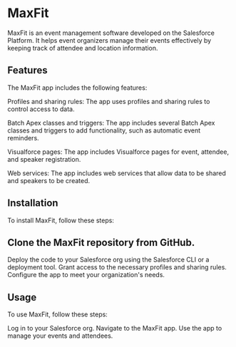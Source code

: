 # MaxFit
MaxFit is an event management software developed on the Salesforce Platform. It helps event organizers manage their events effectively by keeping track of attendee and location information.

## Features
The MaxFit app includes the following features:

Profiles and sharing rules: The app uses profiles and sharing rules to control access to data.

Batch Apex classes and triggers: The app includes several Batch Apex classes and triggers to add functionality, such as automatic event reminders.

Visualforce pages: The app includes Visualforce pages for event, attendee, and speaker registration.

Web services: The app includes web services that allow data to be shared and speakers to be created.

## Installation
To install MaxFit, follow these steps:

## Clone the MaxFit repository from GitHub.
Deploy the code to your Salesforce org using the Salesforce CLI or a deployment tool.
Grant access to the necessary profiles and sharing rules.
Configure the app to meet your organization's needs.
## Usage
To use MaxFit, follow these steps:

Log in to your Salesforce org.
Navigate to the MaxFit app.
Use the app to manage your events and attendees.
